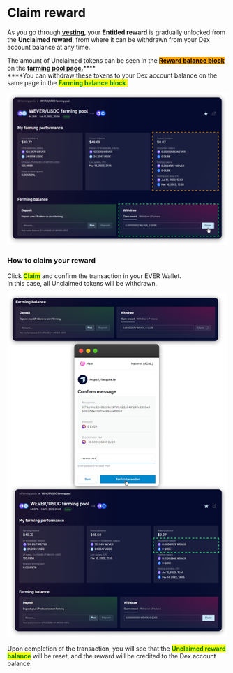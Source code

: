 # Claim reward

As you go through [**vesting**](../concepts/vesting.md), your **Entitled reward** is gradually unlocked from the **Unclaimed reward**, from where it can be withdrawn from your Dex account balance at any time.

The amount of Unclaimed tokens can be seen in the [<mark style="background-color:orange;">**Reward balance block**</mark>](../interface/farm-page-user/farming-perfomance-and-balances.md) on the [**farming pool page.**](../interface/farm-page-user/)****\
****You can withdraw these tokens to your Dex account balance on the same page in the <mark style="color:green;">**Farming balance block**</mark><mark style="color:green;">.</mark>

![](<../../../.gitbook/assets/image (86).png>)

### How to claim your reward

Сlick <mark style="color:green;">**Claim**</mark> and confirm the transaction in your EVER Wallet.\
In this case, all Unclaimed tokens will be withdrawn.

![](<../../../.gitbook/assets/image (92).png>)

Upon completion of the transaction, you will see that the <mark style="color:green;">**Unclaimed reward balance**</mark> will be reset, and the reward will be credited to the Dex account balance.
